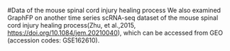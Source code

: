 #Data of the mouse spinal cord injury healing process 
We also examined GraphFP on another time series scRNA-seq dataset of the mouse spinal cord injury healing process(Zhu, et al.,2015, https://doi.org/10.1084/jem.20210040), which can be accessed from GEO (accession codes: GSE162610).
